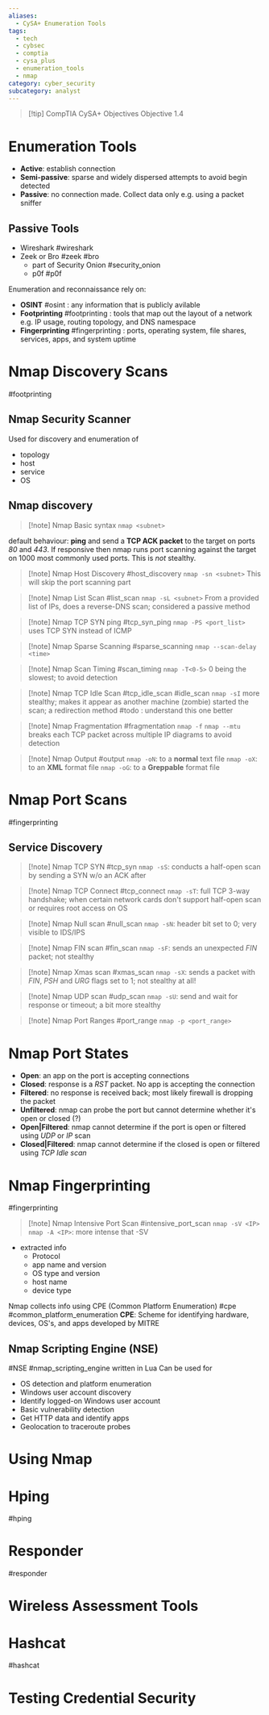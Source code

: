 ```yaml
---
aliases:
  - CySA+ Enumeration Tools
tags:
  - tech
  - cybsec
  - comptia
  - cysa_plus
  - enumeration_tools
  - nmap
category: cyber_security
subcategory: analyst
---
```

> [!tip] CompTIA CySA+ Objectives
> Objective 1.4

# Enumeration Tools
- **Active**: establish connection
- **Semi-passive**: sparse and widely dispersed attempts to avoid begin detected
- **Passive**: no connection made. Collect data only e.g. using a packet sniffer

## Passive Tools
- Wireshark #wireshark
- Zeek or Bro #zeek #bro
	- part of Security Onion #security_onion
	- p0f #p0f

Enumeration and reconnaissance rely on:
- **OSINT** #osint : any information that is publicly avilable
- **Footprinting** #footprinting : tools that map out the layout of a network e.g. IP usage, routing topology, and DNS namespace
- **Fingerprinting** #fingerprinting : ports, operating system, file shares, services, apps, and system uptime
# Nmap Discovery Scans
#footprinting
## Nmap Security Scanner
Used for discovery and enumeration of  
- topology
- host 
- service
- OS 
## Nmap discovery
> [!note] Nmap Basic syntax
> `nmap <subnet>`

default behaviour: **ping** and send a **TCP ACK packet** to the target on ports *80* and *443*. If responsive then nmap runs port scanning against the target on 1000 most commonly used ports. This is *not* stealthy.

> [!note] Nmap Host Discovery #host_discovery
> `nmap -sn <subnet>`
> This will skip the port scanning part

> [!note] Nmap List Scan #list_scan
> `nmap -sL <subnet>`
> From a provided list of IPs, does a reverse-DNS scan; considered a passive method

> [!note] Nmap TCP SYN ping #tcp_syn_ping
> `nmap -PS <port_list>`
> uses TCP SYN instead of ICMP

> [!note] Nmap Sparse Scanning #sparse_scanning
> `nmap --scan-delay <time>`

> [!note] Nmap Scan Timing #scan_timing
> `nmap -T<0-5>`
> 0 being the slowest; to avoid detection

> [!note] Nmap TCP Idle Scan #tcp_idle_scan #idle_scan
> `nmap -sI`
> more stealthy; makes it appear as another machine (zombie) started the scan; a redirection method
> #todo : understand this one better

> [!note] Nmap Fragmentation #fragmentation
> `nmap -f`
> `nmap --mtu`
> breaks each TCP packet across multiple IP diagrams to avoid detection

> [!note] Nmap Output #output
> `nmap -oN`: to a **normal** text file
> `nmap -oX`: to an **XML** format file
> `nmap -oG`: to a **Greppable** format file

# Nmap Port Scans
#fingerprinting
## Service Discovery
> [!note] Nmap TCP SYN #tcp_syn
> `nmap -sS`:  conducts a half-open scan by sending a SYN w/o an ACK after

> [!note] Nmap TCP Connect #tcp_connect
> `nmap -sT`: full TCP 3-way handshake; when certain network cards don't support half-open scan or requires root access on OS 

> [!note] Nmap Null scan #null_scan
> `nmap -sN`: header bit set to 0; very visible to IDS/IPS

> [!note] Nmap FIN scan #fin_scan
> `nmap -sF`: sends an unexpected *FIN* packet; not stealthy

> [!note] Nmap Xmas scan #xmas_scan
> `nmap -sX`: sends a packet with *FIN*, *PSH* and *URG* flags set to 1; not stealthy at all!  

> [!note] Nmap UDP scan #udp_scan
> `nmap -sU`: send and wait for response or timeout; a bit more stealthy

> [!note] Nmap Port Ranges #port_range
> `nmap -p <port_range>`

# Nmap Port States
- **Open**: an app on the port is accepting connections
- **Closed**: response is a *RST* packet. No app is accepting the connection
- **Filtered**: no response is received back; most likely firewall is dropping the packet
- **Unfiltered**: nmap can probe the port but cannot determine whether it's open or closed (?)
- **Open|Filtered**: nmap cannot determine if the port is open or filtered using *UDP* or *IP* scan
- **Closed|Filtered**: nmap cannot determine if the closed is open or filtered using *TCP Idle scan* 

# Nmap Fingerprinting
#fingerprinting 
> [!note] Nmap Intensive Port Scan #intensive_port_scan
> `nmap -sV <IP>`
> `nmap -A <IP>`: more intense that -SV
- extracted info
	- Protocol
	- app name and version
	- OS type and version
	- host name 
	- device type

Nmap collects info using CPE (Common Platform Enumeration) #cpe #common_platform_enumeration
**CPE**: Scheme for identifying hardware, devices, OS's, and apps developed by MITRE

## Nmap Scripting Engine (NSE)
#NSE #nmap_scripting_engine
written in Lua
Can be used for
- OS detection and platform enumeration
- Windows user account discovery
- Identify logged-on Windows user account
- Basic vulnerability detection
- Get HTTP data and identify apps
- Geolocation to traceroute probes

# Using Nmap


# Hping
#hping

# Responder
#responder

# Wireless Assessment Tools

# Hashcat
#hashcat

# Testing Credential Security